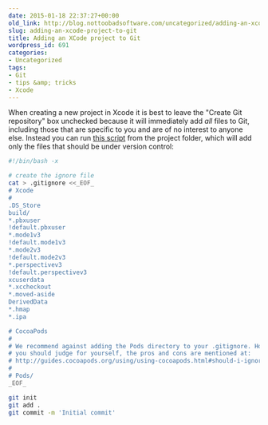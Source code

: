 ```yaml
---
date: 2015-01-18 22:37:27+00:00
old_link: http://blog.nottoobadsoftware.com/uncategorized/adding-an-xcode-project-to-git/
slug: adding-an-xcode-project-to-git
title: Adding an XCode project to Git
wordpress_id: 691
categories: 
- Uncategorized
tags:
- Git
- tips &amp; tricks
- Xcode
---
```


When creating a new project in Xcode it is best to leave the "Create Git repository" box unchecked because it will immediately add _all_ files to Git, including those that are specific to you and are of no interest to anyone else. Instead you can run [this script](https://gist.github.com/kareman/4f97459439804443cb87) from the project folder, which will add only the files that should be under version control:

<!-- more -->

```bash
#!/bin/bash -x

# create the ignore file
cat > .gitignore <<_EOF_
# Xcode
#
.DS_Store
build/
*.pbxuser
!default.pbxuser
*.mode1v3
!default.mode1v3
*.mode2v3
!default.mode2v3
*.perspectivev3
!default.perspectivev3
xcuserdata
*.xccheckout
*.moved-aside
DerivedData
*.hmap
*.ipa

# CocoaPods
#
# We recommend against adding the Pods directory to your .gitignore. However
# you should judge for yourself, the pros and cons are mentioned at:
# http://guides.cocoapods.org/using/using-cocoapods.html#should-i-ignore-the-pods-directory-in-source-control?
#
# Pods/
_EOF_

git init
git add .
git commit -m 'Initial commit'
```
